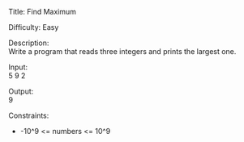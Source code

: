 Title: Find Maximum  

Difficulty: Easy  

Description:  
Write a program that reads three integers and prints the largest one.  

Input:  
5 9 2  

Output:  
9  

Constraints:  
- -10^9 <= numbers <= 10^9